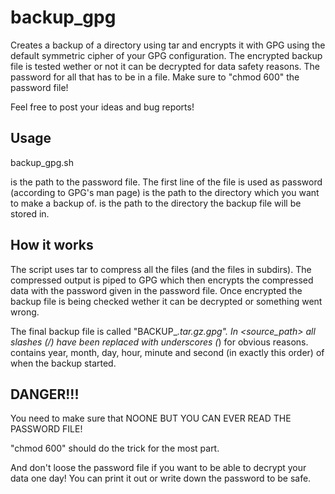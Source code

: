 backup_gpg
==========

Creates a backup of a directory using tar and encrypts it with GPG using the default symmetric cipher of your GPG configuration.
The encrypted backup file is tested wether or not it can be decrypted for data safety reasons.
The password for all that has to be in a file. Make sure to "chmod 600" the password file!

Feel free to post your ideas and bug reports!


Usage
-----

backup_gpg.sh <password file> <source dir> <destination dir>

<password file> is the path to the password file. The first line of the file is used as password (according to GPG's man page)
<source dir> is the path to the directory which you want to make a backup of.
<destination dir> is the path to the directory the backup file will be stored in.


How it works
------------

The script uses tar to compress all the files (and the files in subdirs).
The compressed output is piped to GPG which then encrypts the compressed data with the password given in the password file.
Once encrypted the backup file is being checked wether it can be decrypted or something went wrong.

The final backup file is called "BACKUP_<source path>_<timestamp>.tar.gz.gpg". In <source_path> all slashes (/) have been replaced with underscores (_) for obvious reasons. <timestamp> contains year, month, day, hour, minute and second (in exactly this order) of when the backup started.

DANGER!!!
---------

You need to make sure that NOONE BUT YOU CAN EVER READ THE PASSWORD FILE!

"chmod 600" should do the trick for the most part.

And don't loose the password file if you want to be able to decrypt your data one day! You can print it out or write down the password to be safe.

